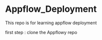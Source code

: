 # Appflow_Deployment
This repo is for learning appflow deployment

first step : clone the Appflowy repo
